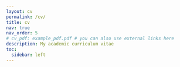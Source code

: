 ```yaml
---
layout: cv
permalink: /cv/
title: cv
nav: true
nav_order: 5
# cv_pdf: example_pdf.pdf # you can also use external links here
description: My academic curriculum vitae
toc:
  sidebar: left
---
```


